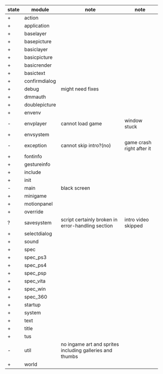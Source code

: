 state | module        | note                                                          | note
----- | ------------- | ------------------------------------------------------------- | ----------
+     | action        |                                                               |
+     | application   |                                                               |
+     | baselayer     |                                                               |
+     | basepicture   |                                                               |
+     | basiclayer    |                                                               |
+     | basicpicture  |                                                               |
+     | basicrender   |                                                               |
+     | basictext     |                                                               |
+     | confirmdialog |                                                               |
+     | debug         | might need fixes                                              |
+     | dmmauth       |                                                               |
+     | doublepicture |                                                               |
+     | envenv        |                                                               |
-     | envplayer     | cannot load game                                              | window stuck
+     | envsystem     |                                                               |
-     | exception     | cannot skip intro?(no)                                        | game crash right after it
+     | fontinfo      |                                                               |
+     | gestureinfo   |                                                               |
+     | include       |                                                               |
+     | init          |                                                               |
-     | main          | black screen                                                  |
+     | minigame      |                                                               |
+     | motionpanel   |                                                               |
+     | override      |                                                               |
?     | savesystem    | script certainly broken in error-handling section             | intro video skipped
+     | selectdialog  |                                                               |
+     | sound         |                                                               |
+     | spec          |                                                               |
+     | spec_ps3      |                                                               |
+     | spec_ps4      |                                                               |
+     | spec_psp      |                                                               |
+     | spec_vita     |                                                               |
+     | spec_win      |                                                               |
+     | spec_360      |                                                               |
+     | startup       |                                                               |
+     | system        |                                                               |
+     | text          |                                                               |
+     | title         |                                                               |
+     | tus           |                                                               |
-     | util          | no ingame art and sprites including galleries and thumbs      |
+     | world         |                                                               |